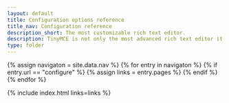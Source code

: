 ```yaml
---
layout: default
title: Configuration options reference
title_nav: Configuration reference
description_short: The most customizable rich text editor.
description: TinyMCE is not only the most advanced rich text editor it's also the most customizable.
type: folder
---
```

{% assign navigaton = site.data.nav %}
{% for entry in navigaton %}
  {% if entry.url == "configure" %}
    {% assign links = entry.pages %}
  {% endif %}
{% endfor %}

{% include index.html links=links %}